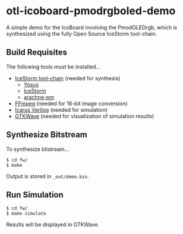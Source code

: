 otl-icoboard-pmodrgboled-demo
=============================

A simple demo for the IcoBoard involving the PmodOLEDrgb, which is synthesized
using the fully Open Source IceStorm tool-chain.

Build Requisites
----------------

The following tools must be installed...

 * [IceStorm tool-chain](http://www.clifford.at/icestorm/) (needed for synthesis)
   * [Yosys](http://www.clifford.at/yosys/)
   * [IceStorm](http://www.clifford.at/icestorm/)
   * [arachne-pnr](https://github.com/cseed/arachne-pnr)
 * [FFmpeg](http://ffmpeg.org/) (needed for 16-bit image conversion)
 * [Icarus Verilog](http://iverilog.icarus.com/) (needed for simulation)
 * [GTKWave](http://gtkwave.sourceforge.net/) (needed for visualization of simulation results)

Synthesize Bitstream
--------------------

To synthesize bitstream...
```
$ cd fw/
$ make
```
Output is stored in `_out/demo.bin`.

Run Simulation
--------------

```
$ cd fw/
$ make simulate
```
Results will be displayed in GTKWave.
